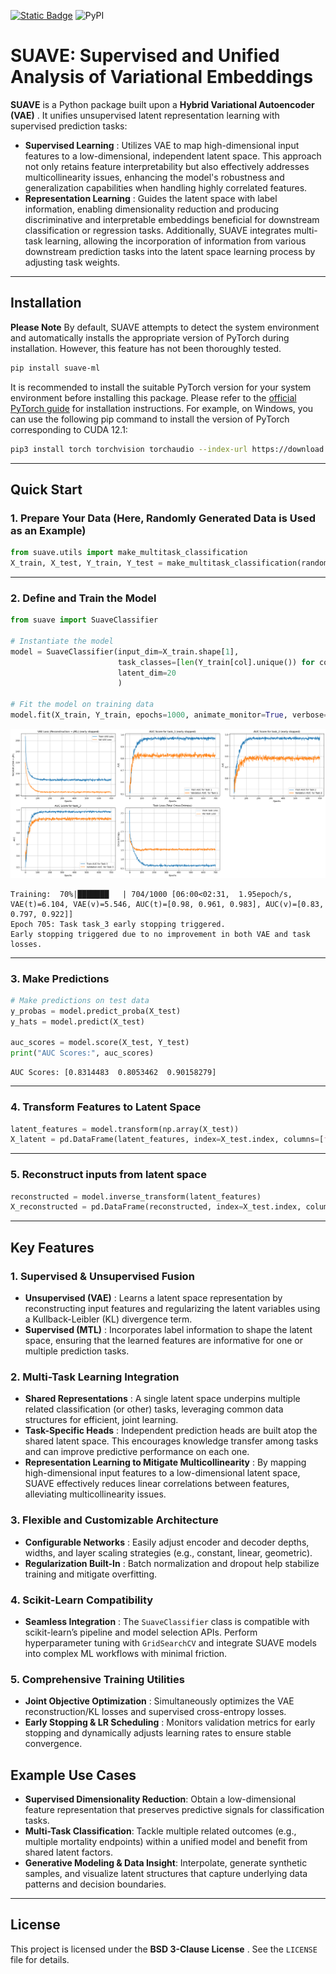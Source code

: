 [![Static Badge](https://img.shields.io/badge/%E5%88%87%E6%8D%A2-%E4%B8%AD%E6%96%87%E7%89%88%E8%AF%B4%E6%98%8E%E6%96%87%E6%A1%A3-1082C3?style=flat)](https://github.com/xuxu-wei/SUAVE/blob/main/%E4%BD%BF%E7%94%A8%E8%AF%B4%E6%98%8E-%E4%B8%AD%E6%96%87%E7%89%88.md)  ![PyPI](https://img.shields.io/pypi/v/suave-ml)

# SUAVE: Supervised and Unified Analysis of Variational Embeddings

**SUAVE** is a Python package built upon a  **Hybrid Variational Autoencoder (VAE)** . It unifies unsupervised latent representation learning with supervised prediction tasks:

* **Supervised Learning** : Utilizes VAE to map high-dimensional input features to a low-dimensional, independent latent space. This approach not only retains feature interpretability but also effectively addresses multicollinearity issues, enhancing the model's robustness and generalization capabilities when handling highly correlated features.
* **Representation Learning** : Guides the latent space with label information, enabling dimensionality reduction and producing discriminative and interpretable embeddings beneficial for downstream classification or regression tasks. Additionally, SUAVE integrates multi-task learning, allowing the incorporation of information from various downstream prediction tasks into the latent space learning process by adjusting task weights.

---

## Installation

**Please Note** By default, SUAVE attempts to detect the system environment and automatically installs the appropriate version of PyTorch during installation. However, this feature has not been thoroughly tested.

```bash
pip install suave-ml
```

It is recommended to install the suitable PyTorch version for your system environment before installing this package. Please refer to the [official PyTorch guide](https://pytorch.org/get-started/locally/) for installation instructions. For example, on Windows, you can use the following pip command to install the version of PyTorch corresponding to CUDA 12.1:

```bash
pip3 install torch torchvision torchaudio --index-url https://download.pytorch.org/whl/cu121
```

---

## Quick Start

### 1. Prepare Your Data (Here, Randomly Generated Data is Used as an Example)

```python
from suave.utils import make_multitask_classification
X_train, X_test, Y_train, Y_test = make_multitask_classification(random_state=123)
```

---

### 2. Define and Train the Model

```python
from suave import SuaveClassifier

# Instantiate the model
model = SuaveClassifier(input_dim=X_train.shape[1],                                             # Input feature dimension
                        task_classes=[len(Y_train[col].unique()) for col in Y_train.columns],   # Number of binary classification tasks
                        latent_dim=20                                                           # Latent dimension
                        )

# Fit the model on training data
model.fit(X_train, Y_train, epochs=1000, animate_monitor=True, verbose=1)
```

![png](readme_files/readme_3_0.png)

```
Training:  70%|███████   | 704/1000 [06:00<02:31,  1.95epoch/s, VAE(t)=6.104, VAE(v)=5.546, AUC(t)=[0.98, 0.961, 0.983], AUC(v)=[0.83, 0.797, 0.922]]  
Epoch 705: Task task_3 early stopping triggered.
Early stopping triggered due to no improvement in both VAE and task losses.
```

---

### 3. Make Predictions

```python
# Make predictions on test data
y_probas = model.predict_proba(X_test)
y_hats = model.predict(X_test)

auc_scores = model.score(X_test, Y_test)
print("AUC Scores:", auc_scores)
```

```
AUC Scores: [0.8314483  0.8053462  0.90158279]
```

---

### 4. Transform Features to Latent Space

```python
latent_features = model.transform(np.array(X_test))
X_latent = pd.DataFrame(latent_features, index=X_test.index, columns=[f'latent_feature {i+1}' for i in range(10)]) # number of columns should be the same as `latent_dim`
```

---

### 5. Reconstruct inputs from latent space

```python
reconstructed = model.inverse_transform(latent_features)
X_reconstructed = pd.DataFrame(reconstructed, index=X_test.index, columns=X_test.columns)
```

---

## Key Features

### 1. Supervised & Unsupervised Fusion

* **Unsupervised (VAE)** : Learns a latent space representation by reconstructing input features and regularizing the latent variables using a Kullback-Leibler (KL) divergence term.
* **Supervised (MTL)** : Incorporates label information to shape the latent space, ensuring that the learned features are informative for one or multiple prediction tasks.

### 2. Multi-Task Learning Integration

* **Shared Representations** : A single latent space underpins multiple related classification (or other) tasks, leveraging common data structures for efficient, joint learning.
* **Task-Specific Heads** : Independent prediction heads are built atop the shared latent space. This encourages knowledge transfer among tasks and can improve predictive performance on each one.
* **Representation Learning to Mitigate Multicollinearity** : By mapping high-dimensional input features to a low-dimensional latent space, SUAVE effectively reduces linear correlations between features, alleviating multicollinearity issues.

### 3. Flexible and Customizable Architecture

* **Configurable Networks** : Easily adjust encoder and decoder depths, widths, and layer scaling strategies (e.g., constant, linear, geometric).
* **Regularization Built-In** : Batch normalization and dropout help stabilize training and mitigate overfitting.

### 4. Scikit-Learn Compatibility

* **Seamless Integration** : The `SuaveClassifier` class is compatible with scikit-learn’s pipeline and model selection APIs. Perform hyperparameter tuning with `GridSearchCV` and integrate SUAVE models into complex ML workflows with minimal friction.

### 5. Comprehensive Training Utilities

* **Joint Objective Optimization** : Simultaneously optimizes the VAE reconstruction/KL losses and supervised cross-entropy losses.
* **Early Stopping & LR Scheduling** : Monitors validation metrics for early stopping and dynamically adjusts learning rates to ensure stable convergence.

## Example Use Cases

- **Supervised Dimensionality Reduction**: Obtain a low-dimensional feature representation that preserves predictive signals for classification tasks.
- **Multi-Task Classification**: Tackle multiple related outcomes (e.g., multiple mortality endpoints) within a unified model and benefit from shared latent factors.
- **Generative Modeling & Data Insight**: Interpolate, generate synthetic samples, and visualize latent structures that capture underlying data patterns and decision boundaries.

---

## License

This project is licensed under the **BSD 3-Clause License** . See the `LICENSE` file for details.
